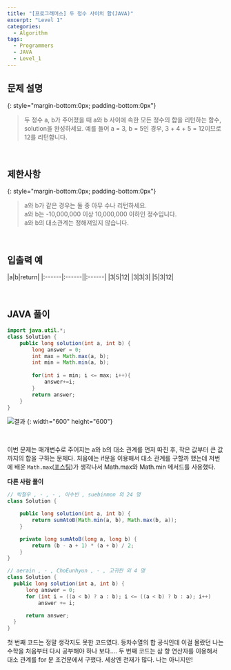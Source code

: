 ```yaml
---
title: "[프로그래머스] 두 정수 사이의 합(JAVA)"
excerpt: "Level 1"
categories: 
  - Algorithm
tags: 
  - Programmers
  - JAVA
  - Level_1
---
```


## 문제 설명
{: style="margin-bottom:0px; padding-bottom:0px"}

> 두 정수 a, b가 주어졌을 때 a와 b 사이에 속한 모든 정수의 합을 리턴하는 함수, solution을 완성하세요.
예를 들어 a = 3, b = 5인 경우, 3 + 4 + 5 = 12이므로 12를 리턴합니다.
<br>

## 제한사항
{: style="margin-bottom:0px; padding-bottom:0px"}
> a와 b가 같은 경우는 둘 중 아무 수나 리턴하세요.<br>
a와 b는 -10,000,000 이상 10,000,000 이하인 정수입니다.<br>
a와 b의 대소관계는 정해져있지 않습니다.
<br>

## 입출력 예

|a|b|return|
|:------|:------||:------|
|3|5|12|
|3|3|3|
|5|3|12|

<br>

## JAVA 풀이

```java
import java.util.*;
class Solution {
    public long solution(int a, int b) {
        long answer = 0;
        int max = Math.max(a, b);
        int min = Math.min(a, b);
        
        for(int i = min; i <= max; i++){
            answer+=i;
        }
        return answer;
    }
}
```

![결과](https://user-images.githubusercontent.com/70805241/114496082-2c59bb80-9c5a-11eb-95a3-f8fabcf5175e.png)
{: width="600" height="600"}

<br>

이번 문제는 매개변수로 주어지는 a와 b의 대소 관계를 먼저 따진 후, 작은 값부터 큰 값까지의 합을 구하는 문제다. 처음에는 if문을 이용해서 대소 관계를 구할까 했는데 저번에 배운 `Math.max`([포스팅](https://techhan.github.io/algorithm/programmers-06/))가 생각나서 Math.max와 Math.min 메서드를 사용했다.


**다른 사람 풀이** <br>
```java
// 박철우 , - , - , 이수빈 , suebinmon 외 24 명
class Solution {

    public long solution(int a, int b) {
        return sumAtoB(Math.min(a, b), Math.max(b, a));
    }

    private long sumAtoB(long a, long b) {
        return (b - a + 1) * (a + b) / 2;
    }
}

// aerain , - , ChoEunhyun , - , 고귀한 외 4 명
class Solution {
  public long solution(int a, int b) {
      long answer = 0;
      for (int i = ((a < b) ? a : b); i <= ((a < b) ? b : a); i++) 
          answer += i;

      return answer;
  }
}
```

첫 번째 코드는 정말 생각지도 못한 코드였다. 등차수열의 합 공식인데 이걸 몰랐던 나는 수학을 처음부터 다시 공부해야 하나 보다.... 두 번째 코드는 삼 항 연산자를 이용해서 대소 관계를 for 문 조건문에서 구했다. 세상엔 천재가 많다. 나는 아니지만!